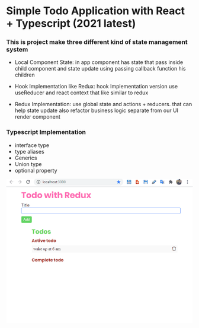 # Simple Todo Application with React + Typescript (2021 latest)

### This is project make three different kind of state management system

* Local Component State:
    in app component has state that pass inside child component
    and state update using passing callback function his children


* Hook Implementation like Redux:
  hook Implementation version use useReducer and react context that like similar to redux

  
* Redux Implementation:
    use global state and actions + reducers. that can help state update
    also refactor business logic separate from our UI render component

### Typescript Implementation 
* interface type
* type aliases
* Generics
* Union type
* optional property


![](todo%20app%20with%20typescript%20v2.0.gif)